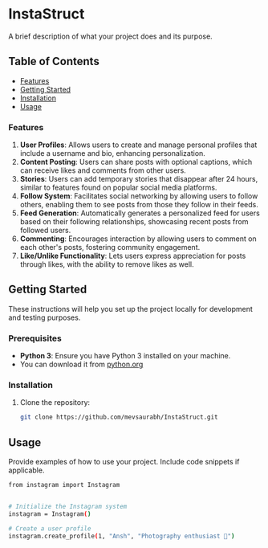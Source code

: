 # InstaStruct

A brief description of what your project does and its purpose.

## Table of Contents

- [Features](#features)
- [Getting Started](#getting-started)
- [Installation](#installation)
- [Usage](#usage)


### Features

1. **User Profiles**: Allows users to create and manage personal profiles that include a username and bio, enhancing personalization.
2. **Content Posting**: Users can share posts with optional captions, which can receive likes and comments from other users.
3. **Stories**: Users can add temporary stories that disappear after 24 hours, similar to features found on popular social media platforms.
4. **Follow System**: Facilitates social networking by allowing users to follow others, enabling them to see posts from those they follow in their feeds.
5. **Feed Generation**: Automatically generates a personalized feed for users based on their following relationships, showcasing recent posts from followed users.
6. **Commenting**: Encourages interaction by allowing users to comment on each other's posts, fostering community engagement.
7. **Like/Unlike Functionality**: Lets users express appreciation for posts through likes, with the ability to remove likes as well.

## Getting Started

These instructions will help you set up the project locally for development and testing purposes.

### Prerequisites

- **Python 3**: Ensure you have Python 3 installed on your machine.
- You can download it from [python.org](https://www.python.org/downloads/)

### Installation

1. Clone the repository:
   ```bash
   git clone https://github.com/mevsaurabh/InstaStruct.git

## Usage
Provide examples of how to use your project. Include code snippets if applicable.
```bash
from instagram import Instagram


# Initialize the Instagram system
instagram = Instagram()

# Create a user profile
instagram.create_profile(1, "Ansh", "Photography enthusiast 📸")
```

